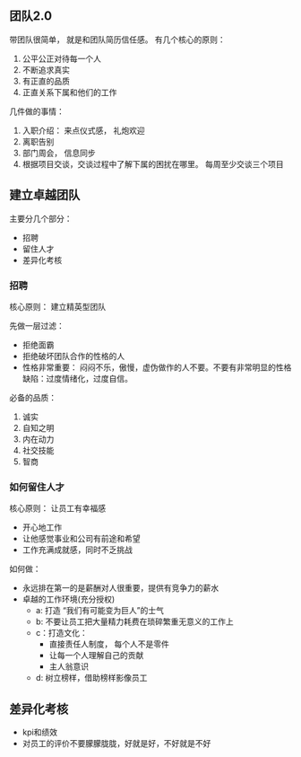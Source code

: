 ## 团队2.0
带团队很简单， 就是和团队简历信任感。 有几个核心的原则：
1. 公平公正对待每一个人
2. 不断追求真实
3. 有正直的品质
4. 正直关系下属和他们的工作

几件做的事情：
1. 入职介绍： 来点仪式感， 礼炮欢迎
2. 离职告别
3. 部门周会， 信息同步
4. 根据项目交谈，交谈过程中了解下属的困扰在哪里。 每周至少交谈三个项目

## 建立卓越团队
主要分几个部分：
- 招聘
- 留住人才
- 差异化考核

### 招聘
核心原则： 建立精英型团队

先做一层过滤：
- 拒绝面霸
- 拒绝破坏团队合作的性格的人
- 性格非常重要： 闷闷不乐，傲慢，虚伪做作的人不要。不要有非常明显的性格缺陷：过度情绪化，过度自信。

必备的品质：
1. 诚实
2. 自知之明
3. 内在动力
4. 社交技能
5. 智商

### 如何留住人才
核心原则： 让员工有幸福感
- 开心地工作
- 让他感觉事业和公司有前途和希望
- 工作充满成就感，同时不乏挑战

如何做：
- 永远排在第一的是薪酬对人很重要，提供有竞争力的薪水
- 卓越的工作环境(充分授权)
  - a: 打造 “我们有可能变为巨人”的士气
  - b: 不要让员工把大量精力耗费在琐碎繁重无意义的工作上
  - c：打造文化：
    - 直接责任人制度， 每个人不是零件
    - 让每一个人理解自己的贡献
    - 主人翁意识
  - d: 树立榜样，借助榜样影像员工

## 差异化考核
- kpi和绩效
- 对员工的评价不要朦朦胧胧，好就是好，不好就是不好
